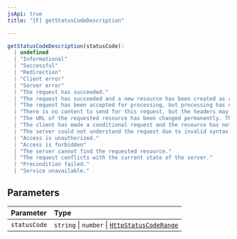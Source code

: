 ```yaml
---
jsApi: true
title: "[F] getStatusCodeDescription"

---
```

```ts
getStatusCodeDescription(statusCode): 
  | undefined
  | "Informational"
  | "Successful"
  | "Redirection"
  | "Client error"
  | "Server error"
  | "The request has succeeded."
  | "The request has succeeded and a new resource has been created as a result."
  | "The request has been accepted for processing, but processing has not yet completed."
  | "There is no content to send for this request, but the headers may be useful. "
  | "The URL of the requested resource has been changed permanently. The new URL is given in the response."
  | "The client has made a conditional request and the resource has not been modified."
  | "The server could not understand the request due to invalid syntax."
  | "Access is unauthorized."
  | "Access is forbidden"
  | "The server cannot find the requested resource."
  | "The request conflicts with the current state of the server."
  | "Precondition failed."
  | "Service unavailable."
```

## Parameters

| Parameter | Type |
| :------ | :------ |
| `statusCode` | `string` \| `number` \| [`HttpStatusCodeRange`](../interfaces/HttpStatusCodeRange.md) |

